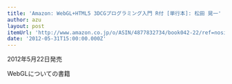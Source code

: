 ```yaml
---
title: 'Amazon: WebGL+HTML5 3DCGプログラミング入門 R付 [単行本]: 松田 晃一'
author: azu
layout: post
itemUrl: 'http://www.amazon.co.jp/o/ASIN/4877832734/book042-22/ref=nosim'
date: '2012-05-31T15:00:00.000Z'
---
```

2012年5月22日発売

WebGLについての書籍

